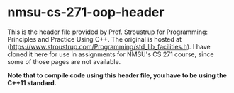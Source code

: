 # nmsu-cs-271-oop-header
 
This is the header file provided by Prof. Stroustrup for Programming: Principles and Practice Using C++. The original is hosted at (https://www.stroustrup.com/Programming/std_lib_facilities.h). I have cloned it here for use in assignments for NMSU's CS 271 course, since some of those pages are not available.

**Note that to compile code using this header file, you have to be using the C++11 standard.**